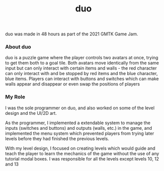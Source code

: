 ﻿---
layout: project
projectfeature: true
homepage: side
title: duo
year: 2021
genre: Puzzle
roles: Design, Art, Programming
featureimage: /assets/images/projects/duo.jpg
animatedimage: 
galleryimages:
 - /assets/images/projects/duo.jpg
 - /assets/images/projects/duo1.jpg
 - /assets/images/projects/duo2.jpg
 - /assets/images/projects/duo3.jpg
downloadlinks:
  - https://ghostentity12.itch.io/duo
team:
  - Rhiannon Forster
  - Marcus Steele
  - Onorina Pachi
---

duo was made in 48 hours as part of the 2021 GMTK Game Jam.

### About duo
duo is a puzzle game where the player controls two avatars at once, trying to get them both to a goal tile. Both avatars move identically from the same input but can only interact with certain items and walls - the red character can only interact with and be stopped by red items and the blue character, blue items. Players can interact with buttons and switches which can make walls appear and disappear or even swap the positions of players

### My Role
I was the sole programmer on duo, and also worked on some of the level design and the UI/2D art.

As the programmer, I implemented a extendable system to manage the inputs (switches and buttons) and outputs (walls, etc.) in the game, and implemented the menu system which prevented players from trying later levels before they had finished the previous levels.

With my level design, I focused on creating levels which would guide and teach the player to learn the mechanics of the game without the use of any tutorial modal boxes. I was responsible for all the levels except levels 10, 12 and 13